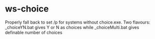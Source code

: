 # ws-choice
Properly fall back to set /p for systems without choice.exe. Two flavours: _choiceYN.bat gives Y or N as choices while _choiceMulti.bat gives definable number of choices
